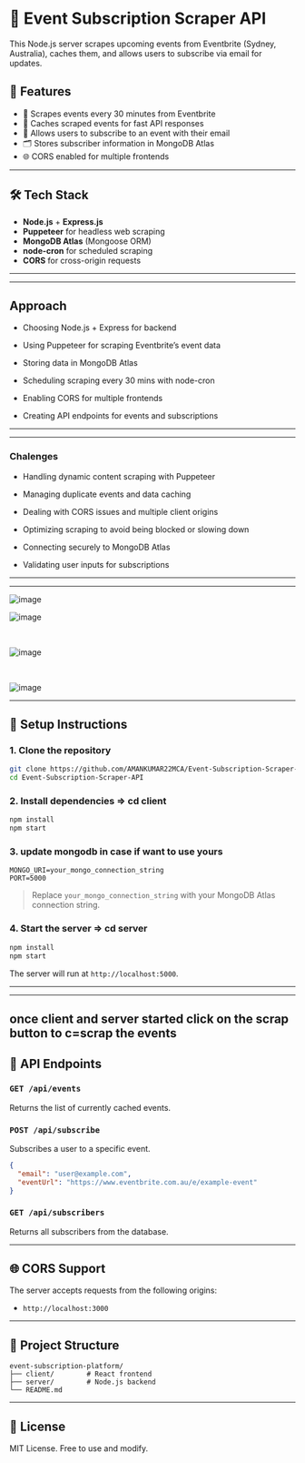 # 🎫 Event Subscription Scraper API

This Node.js server scrapes upcoming events from Eventbrite (Sydney, Australia), caches them, and allows users to subscribe via email for updates.

## 🚀 Features

- 🔄 Scrapes events every 30 minutes from Eventbrite
- 💾 Caches scraped events for fast API responses
- 📧 Allows users to subscribe to an event with their email
- 🗂️ Stores subscriber information in MongoDB Atlas
- 🌐 CORS enabled for multiple frontends

---

## 🛠️ Tech Stack

- **Node.js** + **Express.js**
- **Puppeteer** for headless web scraping
- **MongoDB Atlas** (Mongoose ORM)
- **node-cron** for scheduled scraping
- **CORS** for cross-origin requests

---


---

## Approach

- Choosing Node.js + Express for backend

- Using Puppeteer for scraping Eventbrite’s event data

- Storing data in MongoDB Atlas

- Scheduling scraping every 30 mins with node-cron

- Enabling CORS for multiple frontends

- Creating API endpoints for events and subscriptions



---


---
### Chalenges

- Handling dynamic content scraping with Puppeteer

- Managing duplicate events and data caching

- Dealing with CORS issues and multiple client origins

- Optimizing scraping to avoid being blocked or slowing down

- Connecting securely to MongoDB Atlas

- Validating user inputs for subscriptions

---

---
![image](https://github.com/user-attachments/assets/9ac00cf8-8c2b-4413-aa74-052a9c9c2925)
<br>

![image](https://github.com/user-attachments/assets/951a5235-43ee-439e-bb7e-f5443fa52498)

<br>

![image](https://github.com/user-attachments/assets/b860f5fa-a086-41a8-bec0-6289af5f2b70)

<br>

![image](https://github.com/user-attachments/assets/65be58f7-bb1c-4897-88e3-98c5d257829a)

---

## 🔧 Setup Instructions

### 1. Clone the repository

```bash
git clone https://github.com/AMANKUMAR22MCA/Event-Subscription-Scraper-API.git
cd Event-Subscription-Scraper-API
```

### 2. Install dependencies => cd client

```bash
npm install
npm start
```

### 3. update mongodb in case if want to use yours 


```env
MONGO_URI=your_mongo_connection_string
PORT=5000
```

> Replace `your_mongo_connection_string` with your MongoDB Atlas connection string.

### 4. Start the server => cd server 

```bash
npm install
npm start
```

The server will run at `http://localhost:5000`.

---
---
once client and server started click on the scrap button to c=scrap the events 
---

## 🧪 API Endpoints

### `GET /api/events`
Returns the list of currently cached events.

### `POST /api/subscribe`
Subscribes a user to a specific event.

```json
{
  "email": "user@example.com",
  "eventUrl": "https://www.eventbrite.com.au/e/example-event"
}
```

### `GET /api/subscribers`
Returns all subscribers from the database.

---

## 🌐 CORS Support

The server accepts requests from the following origins:

- `http://localhost:3000`


---

## 📂 Project Structure

```
event-subscription-platform/
├── client/        # React frontend
├── server/        # Node.js backend
└── README.md
```

---

## 📄 License

MIT License. Free to use and modify.
